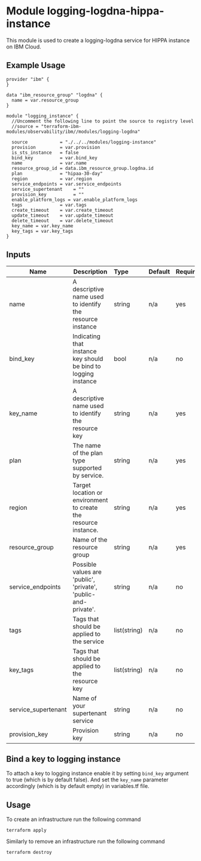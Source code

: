 # Module logging-logdna-hippa-instance

This module is used to create a logging-logdna service for HIPPA instance on IBM Cloud.

## Example Usage
```
provider "ibm" {
}

data "ibm_resource_group" "logdna" {
  name = var.resource_group
}

module "logging_instance" {
  //Uncomment the following line to point the source to registry level
  //source = "terraform-ibm-modules/observability/ibm//modules/logging-logdna"

  source            = "./../../modules/logging-instance"
  provision         = var.provision
  is_sts_instance   = false
  bind_key          = var.bind_key
  name              = var.name
  resource_group_id = data.ibm_resource_group.logdna.id
  plan              = "hipaa-30-day"
  region            = var.region
  service_endpoints = var.service_endpoints
  service_supertenant    = ""
  provision_key          = ""
  enable_platform_logs = var.enable_platform_logs
  tags              = var.tags
  create_timeout    = var.create_timeout
  update_timeout    = var.update_timeout
  delete_timeout    = var.delete_timeout
  key_name = var.key_name
  key_tags = var.key_tags
}
```

<!-- BEGINNING OF PRE-COMMIT-TERRAFORM DOCS HOOK -->
## Inputs


| Name                 | Description                                                      | Type         | Default | Required |
|----------------------|------------------------------------------------------------------|:-------------|:------- |:---------|
| name                 | A descriptive name used to identify the resource instance        | string       | n/a     | yes      |
| bind_key             | Indicating that instance key should be bind to logging instance  | bool         | n/a     | no       |
| key_name             | A descriptive name used to identify the resource key             | string       | n/a     | yes      |
| plan                 | The name of the plan type supported by service.                  | string       | n/a     | yes      |
| region               | Target location or environment to create the resource instance.  | string       | n/a     | yes      |
| resource\_group      | Name of the resource group                                       | string       | n/a     | yes      |
| service\_endpoints   | Possible values are 'public', 'private', 'public-and-private'.   | string       | n/a     | no       |
| tags                 | Tags that should be applied to the service                       | list(string) | n/a     | no       |
| key_tags             | Tags that should be applied to the resource key                  | list(string) | n/a     | no       |
| service_supertenant  | Name of your supertenant service                                 | string       | n/a     | no       |
| provision_key        | Provision key                                                    | string       | n/a     | no       |

## Bind a key to logging instance

To attach a key to logging instance enable it by setting `bind_key` argument to true (which is by default false). And set the `key_name` parameter accordingly (which is by default empty) in variables.tf file.

## Usage

To create an infrastructure run the following command

  `terraform apply`

Similarly to remove an infrastructure run the following command

   `terraform destroy`